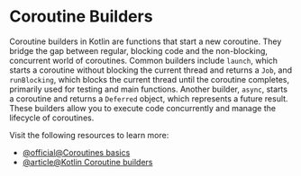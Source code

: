 # Coroutine Builders

Coroutine builders in Kotlin are functions that start a new coroutine. They bridge the gap between regular, blocking code and the non-blocking, concurrent world of coroutines. Common builders include `launch`, which starts a coroutine without blocking the current thread and returns a `Job`, and `runBlocking`, which blocks the current thread until the coroutine completes, primarily used for testing and main functions. Another builder, `async`, starts a coroutine and returns a `Deferred` object, which represents a future result. These builders allow you to execute code concurrently and manage the lifecycle of coroutines.

Visit the following resources to learn more:

- [@official@Coroutines basics](https://kotlinlang.org/docs/coroutines-basics.html#your-first-coroutine)
- [@article@Kotlin Coroutine builders](https://medium.com/@appdevinsights/kotlin-coroutine-builders-6a6639cc478d)